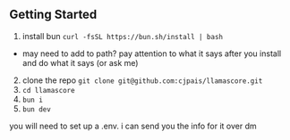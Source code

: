 
## Getting Started

1. install bun `curl -fsSL https://bun.sh/install | bash`
  * may need to add to path? pay attention to what it says after you install and do what it says (or ask me)
2. clone the repo `git clone git@github.com:cjpais/llamascore.git`
3. `cd llamascore`
4. `bun i`
5. `bun dev`

you will need to set up a .env. i can send you the info for it over dm
